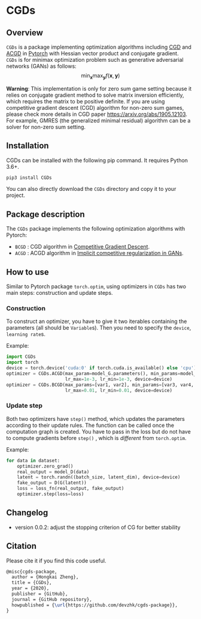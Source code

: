 # CGDs
## Overview
`CGDs` is a package implementing optimization algorithms including [CGD](https://arxiv.org/abs/1905.12103) and [ACGD](https://arxiv.org/abs/1910.05852)  in [Pytorch](https://pytorch.org/) with Hessian vector product and conjugate gradient.  
`CGDs` is for minimax optimization problem such as generative adversarial networks (GANs) as follows: 
$$
\min_{\mathbf{x}} \max_{\mathbf{y}} f(\mathbf{x}, \mathbf{y})
$$

**Warning**: This implementation is only for zero sum game setting because it relies on conjugate gradient method to solve matrix inversion efficiently, which requires the matrix to be positive definite. If you are using competitive gradient descent (CGD) algorithm for non-zero sum games, please check more details in CGD paper https://arxiv.org/abs/1905.12103. For example, GMRES (the generalized minimal residual) algorithm can be a solver for non-zero sum setting. 
## Installation 
CGDs can be installed with the following pip command. It requires Python 3.6+.
```bash
pip3 install CGDs
```
You can also directly download the `CGDs` directory and copy it to your project.

## Package description

The `CGDs` package implements the following optimization algorithms with Pytorch:

- `BCGD` : CGD algorithm in [Competitive Gradient Descent](https://arxiv.org/abs/1905.12103).
- `ACGD` : ACGD algorithm in [Implicit competitive regularization in GANs](https://arxiv.org/abs/1910.05852). 

## How to use
Similar to Pytorch package `torch.optim`, using optimizers in `CGDs` has two main steps: construction and update steps. 
### Construction
To construct an optimizer, you have to give it two iterables containing the parameters (all should be `Variable`s). 
Then you need to specify the `device`, `learning rate`s. 

Example:
```python
import CGDs
import torch
device = torch.device('cuda:0' if torch.cuda.is_available() else 'cpu')
optimizer = CGDs.ACGD(max_param=model_G.parameters(), min_params=model_D.parameters(), 
                      lr_max=1e-3, lr_min=1e-3, device=device)
optimizer = CGDs.BCGD(max_params=[var1, var2], min_params=[var3, var4, var5], 
                      lr_max=0.01, lr_min=0.01, device=device)   
```

### Update step 

Both two optimizers have `step()` method, which updates the parameters according to their update rules. The function can be called once the computation graph is created. You have to pass in the loss but do not have to compute gradients before `step()` , which is *different* from `torch.optim`.

Example:

```python
for data in dataset:
    optimizer.zero_grad()
    real_output = model_D(data)
   	latent = torch.randn((batch_size, latent_dim), device=device)
    fake_output = D(G(latent))
    loss = loss_fn(real_output, fake_output)
    optimizer.step(loss=loss)
```
## Changelog
- version 0.0.2: adjust the stopping criterion of CG for better stability


## Citation

Please cite it if you find this code useful. 

```latex
@misc{cgds-package,
  author = {Hongkai Zheng},
  title = {CGDs},
  year = {2020},
  publisher = {GitHub},
  journal = {GitHub repository},
  howpublished = {\url{https://github.com/devzhk/cgds-package}},
}
```